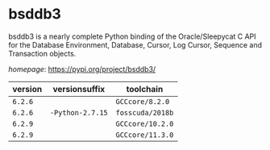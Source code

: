 # bsddb3

bsddb3 is a nearly complete Python binding of the Oracle/Sleepycat C API for the Database Environment, Database, Cursor, Log Cursor, Sequence and Transaction objects.

*homepage*: <https://pypi.org/project/bsddb3/>

version | versionsuffix | toolchain
--------|---------------|----------
``6.2.6`` |  | ``GCCcore/8.2.0``
``6.2.6`` | ``-Python-2.7.15`` | ``fosscuda/2018b``
``6.2.9`` |  | ``GCCcore/10.2.0``
``6.2.9`` |  | ``GCCcore/11.3.0``
